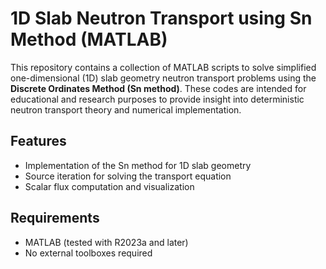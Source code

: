 # 1D Slab Neutron Transport using Sn Method (MATLAB)

This repository contains a collection of MATLAB scripts to solve simplified one-dimensional (1D) slab geometry neutron transport problems using the **Discrete Ordinates Method (Sn method)**. These codes are intended for educational and research purposes to provide insight into deterministic neutron transport theory and numerical implementation.

## Features

- Implementation of the Sn method for 1D slab geometry
- Source iteration for solving the transport equation
- Scalar flux computation and visualization

## Requirements

- MATLAB (tested with R2023a and later)
- No external toolboxes required
